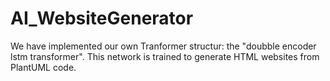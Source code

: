 # AI_WebsiteGenerator
We have implemented our own Tranformer structur: the "doubble encoder lstm transformer".
This network is trained to generate HTML websites from PlantUML code.
